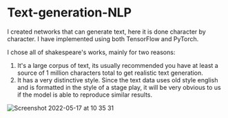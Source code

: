 # Text-generation-NLP

I created networks that can generate text, here it is done character by character. I have implemented using both TensorFlow and PyTorch. 


I chose all of shakespeare's works, mainly for two reasons:

1. It's a large corpus of text, its usually recommended you have at least a source of 1 million characters total to get realistic text generation.
2. It has a very distinctive style. Since the text data uses old style english and is formatted in the style of a stage play, it will be very obvious to us if the model is able to reproduce similar results.


![Screenshot 2022-05-17 at 10 35 31](https://user-images.githubusercontent.com/57172944/168769068-79628cae-3f07-47a0-9d62-ca79a23109d8.png)

